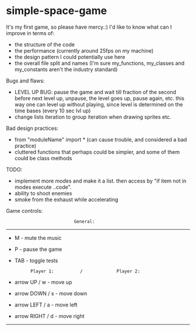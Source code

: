 # simple-space-game
It's my first game, so please have mercy.:) I'd like to know what can I improve in terms of:

- the structure of the code
- the performance (currently around 25fps on my machine)
- the design pattern I could potentially use here
- the overall file split and names (I'm sure my_functions, my_classes and my_constants aren't the industry standard)

Bugs and flaws:
- LEVEL UP BUG: pause the game and wait till fraction of the second before next level up, unpause, the level goes up, pause again, etc. this way one can level up without playing, since level is determined on the time bases (every 10 sec lvl up)
- change lists iteration to group iteration when drawing sprites etc.

Bad design practices:
- from "moduleName" import * (can cause trouble, and considered a bad practice)
- cluttered functions that perhaps could be simpler, and some of them could be class methods

TODO:
- implement more modes and make it a list. then access by "if item not in modes execute ..code".
- ability to shoot enemies
- smoke from the exhaust while accelerating


Game controls:

                              General:
_________________________________________________________________________

- M                               - mute the music
- P                               - pause the game
- TAB                             - toggle tests

            Player 1:          /             Player 2:
- arrow UP           /            w               - move up
- arrow DOWN         /             s               - move down
- arrow LEFT         /             a               - move left
- arrow RIGHT        /             d               - move right  

_________________________________________________________________________

